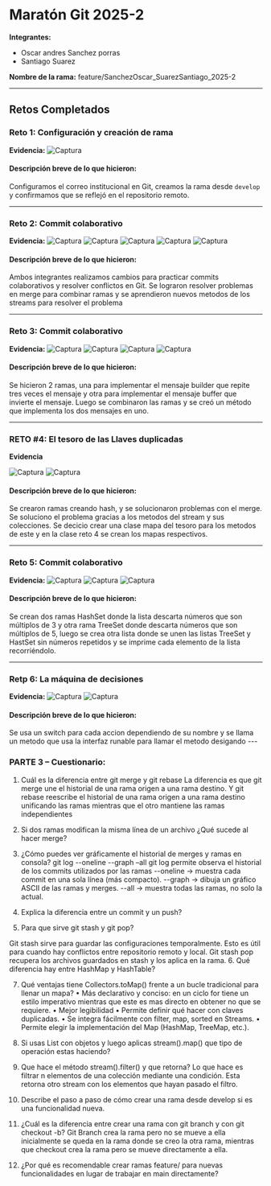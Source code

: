 # Maratón Git 2025-2

**Integrantes:**
- Oscar andres Sanchez porras
- Santiago Suarez

**Nombre de la rama:** feature/SanchezOscar_SuarezSantiago_2025-2

---

## Retos Completados

### Reto 1: Configuración y creación de rama
**Evidencia:**
![Captura](imagenes/reto1.png)

<h4>Descripción breve de lo que hicieron:  
</h4>

Configuramos el correo institucional en Git, creamos la rama desde `develop` y confirmamos que se reflejó en el repositorio remoto.

---

### Reto 2: Commit colaborativo
**Evidencia:**
![Captura](imagenes/reto2.png)
![Captura](imagenes/reto2_1%20(1).png)
![Captura](imagenes/reto2_1%20(2).png)
![Captura](imagenes/reto2_1%20(3).png)
![Captura](imagenes/reto2_final.png)

<h4>Descripción breve de lo que hicieron:  
</h4>
Ambos integrantes realizamos cambios para practicar commits colaborativos y resolver conflictos en Git.
Se lograron resolver problemas en merge para combinar ramas
y se aprendieron nuevos metodos de los streams para resolver el problema

---
### Reto 3: Commit colaborativo
**Evidencia:**
![Captura](imagenes/reto3.png)
![Captura](imagenes/reto3CodigoE.png)
![Captura](imagenes/reto3CodigoM.png)
![Captura](imagenes/reto3CodigoR.png)

<h4>Descripción breve de lo que hicieron:  
</h4>
Se hicieron 2 ramas, una para implementar el mensaje builder que repite tres veces el mensaje y otra para implementar el mensaje buffer que invierte el mensaje. Luego se
combinaron las ramas y se creó un método que implementa los dos mensajes en uno.

---
### RETO #4: El tesoro de las Llaves duplicadas
**Evidencia**

![Captura](imagenes/reto4.png)
![Captura](imagenes/reto4_1.png)


<h4>Descripción breve de lo que hicieron:  
</h4>
Se crearon ramas creando hash, y se solucionaron problemas con el merge.
Se soluciono el problema gracias a los metodos del stream y sus colecciones.
Se decicio crear una clase mapa del tesoro para los metodos de este y en la clase reto 4 
se crean los mapas respectivos. 

---
### Reto 5: Commit colaborativo
**Evidencia:**
![Captura](imagenes/reto5Resultado.png)
![Captura](imagenes/reto5Codigo1.png)
![Captura](imagenes/reto5Codigo2.png)

<h4>Descripción breve de lo que hicieron:  
</h4>

Se crean dos ramas HashSet donde la lista descarta números que son múltiplos de 3 y otra rama TreeSet donde descarta números que son múltiplos de 5, luego se crea otra lista donde se unen las listas TreeSet y HastSet sin números repetidos y se imprime cada elemento de la lista recorriéndolo.

---
### Retp 6: La máquina de decisiones

**Evidencia:**
![Captura](imagenes/reto6.png)
![Captura](imagenes/reto6_1.png)

<h4>Descripción breve de lo que hicieron:  
</h4>
Se usa un switch para cada accion dependiendo de su nombre y se llama un metodo que usa la interfaz runable para llamar el metodo desigando
---

### PARTE 3 – Cuestionario:

1.	Cuál es la diferencia entre git merge y git rebase
La diferencia es que git merge une el historial de una rama origen a una rama destino.
Y git rebase reescribe el historial de una rama origen a una rama destino unificando las ramas mientras que el otro mantiene las ramas independientes

2.	Si dos ramas modifican la misma línea de un archivo ¿Qué sucede al hacer merge?

3. ¿Cómo puedes ver gráficamente el historial de merges y ramas en consola?
git log --oneline --graph –all
git log permite observa el historial de los commits utilizados por las ramas
 --oneline → muestra cada commit en una sola línea (más compacto).
 --graph → dibuja un gráfico ASCII de las ramas y merges.
 --all → muestra todas las ramas, no solo la actual.

4. Explica la diferencia entre un commit y un push?

5. Para que sirve git stash y git pop?

Git stash sirve para guardar las configuraciones temporalmente. Esto es útil para cuando hay conflictos entre repositorio remoto y local.
Git stash pop recupera los archivos guardados en stash y los aplica en la rama.
6. Qué diferencia hay entre HashMap y HashTable?

7. Qué ventajas tiene Collectors.toMap() frente a un bucle tradicional para llenar un mapa?
•	Más declarativo y conciso: en un ciclo for tiene un estilo imperativo mientras que este es mas directo en obtener no que se requiere.
•	Mejor legibilidad
•	Permite definir qué hacer con claves duplicadas.
•	Se integra fácilmente con filter, map, sorted en Streams.
•	Permite elegir la implementación del Map (HashMap, TreeMap, etc.).

8. Si usas List con objetos y luego aplicas stream().map() que tipo de operación estas haciendo?

9. Que hace el método stream().filter() y que retorna?
Lo que hace es filtrar n elementos de una colección mediante una condición.
Esta retorna otro stream con los elementos que hayan pasado el filtro.
10. Describe el paso a paso de cómo crear una rama desde develop si es una funcionalidad nueva.

11. ¿Cuál es la diferencia entre crear una rama con git branch y con git checkout -b?
Git Branch crea la rama pero no se mueve a ella inicialmente se queda en la rama donde se creo la otra rama, mientras que checkout crea la rama pero se mueve directamente a ella.

12. ¿Por qué es recomendable crear ramas feature/ para nuevas funcionalidades en lugar de trabajar en main directamente?
